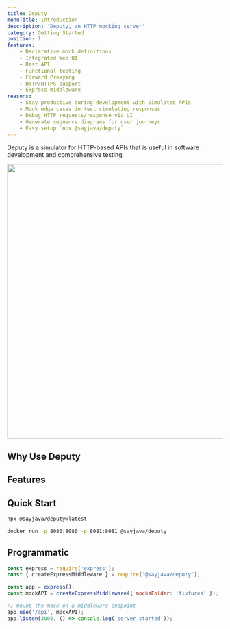 ```yaml
---
title: Deputy
menuTitle: Introduction
description: 'Deputy, an HTTP mocking server'
category: Getting Started
position: 1
features:
    - Declarative mock definitions
    - Integrated Web UI
    - Rest API
    - Functional testing
    - Forward Proxying
    - HTTP/HTTPS support
    - Express middleware
reasons:
    - Stay productive during development with simulated APIs
    - Mock edge cases in test simulating responses
    - Debug HTTP requests/response via UI
    - Generate sequence diagrams for user journeys
    - Easy setup `npx @sayjava/deputy`
---
```


Deputy is a simulator for HTTP-based APIs that is useful in software development and comprehensive testing.

<img src="/landing.png" width="1280" height="640" alt=""/>

## Why Use Deputy

<list :items="reasons"></list>

## Features

<list :items="features"></list>

## Quick Start

<code-group>
  <code-block label="NPM" active>

```bash
npx @sayjava/deputy@latest
```

  </code-block>
  <code-block label="Docker">

```bash
docker run -p 8080:8080 -p 8081:8081 @sayjava/deputy
```

  </code-block>
</code-group>

## Programmatic

```javascript
const express = require('express');
const { createExpressMiddleware } = require('@sayjava/deputy');

const app = express();
const mockAPI = createExpressMiddleware({ mocksFolder: 'fixtures' });

// mount the mock on a middleware endpoint
app.use('/api', mockAPI);
app.listen(3000, () => console.log('server started'));
```
